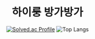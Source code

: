 
<div align="center">
<h1>하이룽 방가방가</h1>

[![Solved.ac Profile](http://mazassumnida.wtf/api/generate_badge?boj=Ercnard)](https://solved.ac/Ercnard)
![Top Langs](https://github-readme-stats.vercel.app/api/top-langs/?username=Erc-nard&layout=compact&theme=dracula)
</div>
<!--
**Erc-nard/Erc-nard** is a ✨ _special_ ✨ repository because its `README.md` (this file) appears on your GitHub profile.

Here are some ideas to get you started:

- 🔭 I’m currently working on ...
- 🌱 I’m currently learning ...
- 👯 I’m looking to collaborate on ...
- 🤔 I’m looking for help with ...
- 💬 Ask me about ...
- 📫 How to reach me: ...
- 😄 Pronouns: ...
- ⚡ Fun fact: ...
-->

